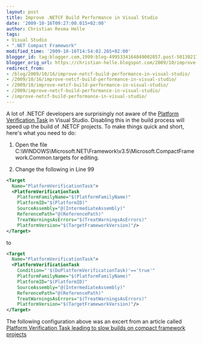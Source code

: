 ```yaml
---
layout: post
title: Improve .NETCF Build Performance in Visual Studio
date: '2009-10-16T09:27:00.015+02:00'
author: Christian Resma Helle
tags:
- Visual Studio
- ".NET Compact Framework"
modified_time: '2009-10-16T14:54:02.265+02:00'
blogger_id: tag:blogger.com,1999:blog-4995334164049002857.post-5013021704875596972
blogger_orig_url: https://christian-helle.blogspot.com/2009/10/improve-netcf-build-performance-in.html
redirect_from:
- /blog/2009/10/16/improve-netcf-build-performance-in-visual-studio/
- /2009/10/16/improve-netcf-build-performance-in-visual-studio/
- /2009/10/improve-netcf-build-performance-in-visual-studio/
- /2009/improve-netcf-build-performance-in-visual-studio/
- /improve-netcf-build-performance-in-visual-studio/
---
```


A lot of .NETCF developers are surprisingly not aware of the [Platform Verification Task](https://learn.microsoft.com/en-us/archive/blogs/vsdteam/platform-verification-task?WT.mc_id=DT-MVP-5004822) in Visual Studio. Disabling this in the build process will speed up the build of .NETCF projects. To make things quick and short, here's what you need to do:  
  
1) Open the file C:\\WINDOWS\\Microsoft.NET\\Framework\\v3.5\\Microsoft.CompactFramework.Common.targets for editing.  
  
2) Change the following in Line 99

```xml
<Target
  Name="PlatformVerificationTask">
  <PlatformVerificationTask
    PlatformFamilyName="$(PlatformFamilyName)"
    PlatformID="$(PlatformID)"
    SourceAssembly="@(IntermediateAssembly)"
    ReferencePath="@(ReferencePath)"
    TreatWarningsAsErrors="$(TreatWarningsAsErrors)"
    PlatformVersion="$(TargetFrameworkVersion)"/>
</Target>
```

to

```xml
<Target
  Name="PlatformVerificationTask">
  <PlatformVerificationTask
    Condition="'$(DoPlatformVerificationTask)'=='true'"
    PlatformFamilyName="$(PlatformFamilyName)"
    PlatformID="$(PlatformID)"
    SourceAssembly="@(IntermediateAssembly)"
    ReferencePath="@(ReferencePath)"
    TreatWarningsAsErrors="$(TreatWarningsAsErrors)"
    PlatformVersion="$(TargetFrameworkVersion)"/>
</Target>
```

The following configuration above was an excert from an article called [Platform Verification Task leading to slow builds on compact framework projects](https://flexy-dev.blogspot.com/2009/07/platform-verification-task-leading-to.html)